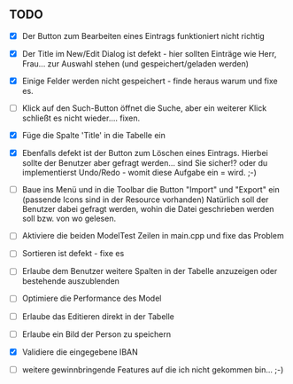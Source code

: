 ## TODO

- [x] Der Button zum Bearbeiten eines Eintrags funktioniert nicht richtig
- [x] Der Title im New/Edit Dialog ist defekt - hier sollten Einträge wie Herr, Frau... zur Auswahl stehen (und gespeichert/geladen werden)
- [x] Einige Felder werden nicht gespeichert - finde heraus warum und fixe es.
- [ ] Klick auf den Such-Button öffnet die Suche, aber ein weiterer Klick schließt es nicht wieder.... fixen.
- [x] Füge die Spalte 'Title' in die Tabelle ein
- [x] Ebenfalls defekt ist der Button zum Löschen eines Eintrags. Hierbei sollte der Benutzer aber gefragt werden... sind Sie sicher!?
    oder du implementierst Undo/Redo - womit diese Aufgabe ein = wird. ;-)


- [ ] Baue ins Menü und in die Toolbar die Button "Import" und "Export" ein (passende Icons sind in der Resource vorhanden)
    Natürlich soll der Benutzer dabei gefragt werden, wohin die Datei geschrieben werden soll bzw. von wo gelesen.
- [ ] Aktiviere die beiden ModelTest Zeilen in main.cpp und fixe das Problem
- [ ] Sortieren ist defekt - fixe es
- [ ] Erlaube dem Benutzer weitere Spalten in der Tabelle anzuzeigen oder bestehende auszublenden
- [ ] Optimiere die Performance des Model
- [ ] Erlaube das Editieren direkt in der Tabelle


- [ ] Erlaube ein Bild der Person zu speichern
- [x] Validiere die eingegebene IBAN
- [ ] weitere gewinnbringende Features auf die ich nicht gekommen bin... ;-)
